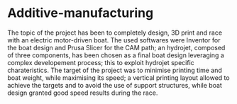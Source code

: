 # Additive-manufacturing

The topic of the project has been to completely design, 3D print and race with an electric motor-driven boat. The used softwares were Inventor for the boat design and Prusa Slicer for the CAM path; an hydrojet, composed of three components, has been chosen as a final boat design leveraging a complex developement process; this to exploit hydrojet specific charateristics. The target of the project was to minimise printing time and boat weight, while maximising its speed; a vertical printing layout allowed to achieve the targets and to avoid the use of support structures, while boat design granted good speed results during the race.
